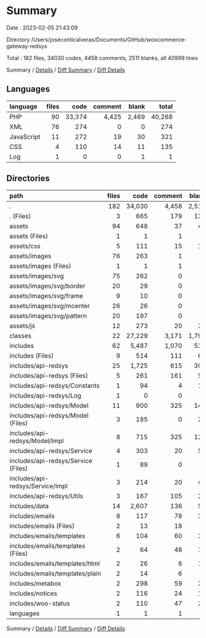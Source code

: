 # Summary

Date : 2023-02-05 21:43:09

Directory /Users/joseconticalveras/Documents/GitHub/woocommerce-gateway-redsys

Total : 182 files,  34030 codes, 4458 comments, 2511 blanks, all 40999 lines

Summary / [Details](details.md) / [Diff Summary](diff.md) / [Diff Details](diff-details.md)

## Languages
| language | files | code | comment | blank | total |
| :--- | ---: | ---: | ---: | ---: | ---: |
| PHP | 90 | 33,374 | 4,425 | 2,469 | 40,268 |
| XML | 76 | 274 | 0 | 0 | 274 |
| JavaScript | 11 | 272 | 19 | 30 | 321 |
| CSS | 4 | 110 | 14 | 11 | 135 |
| Log | 1 | 0 | 0 | 1 | 1 |

## Directories
| path | files | code | comment | blank | total |
| :--- | ---: | ---: | ---: | ---: | ---: |
| . | 182 | 34,030 | 4,458 | 2,511 | 40,999 |
| . (Files) | 3 | 665 | 179 | 133 | 977 |
| assets | 94 | 648 | 37 | 45 | 730 |
| assets (Files) | 1 | 1 | 1 | 1 | 3 |
| assets/css | 5 | 111 | 15 | 12 | 138 |
| assets/images | 76 | 263 | 1 | 1 | 265 |
| assets/images (Files) | 1 | 1 | 1 | 1 | 3 |
| assets/images/svg | 75 | 262 | 0 | 0 | 262 |
| assets/images/svg/border | 20 | 29 | 0 | 0 | 29 |
| assets/images/svg/frame | 9 | 10 | 0 | 0 | 10 |
| assets/images/svg/mcenter | 26 | 26 | 0 | 0 | 26 |
| assets/images/svg/pattern | 20 | 197 | 0 | 0 | 197 |
| assets/js | 12 | 273 | 20 | 31 | 324 |
| classes | 22 | 27,229 | 3,171 | 1,799 | 32,199 |
| includes | 62 | 5,487 | 1,070 | 533 | 7,090 |
| includes (Files) | 9 | 514 | 111 | 61 | 686 |
| includes/api-redsys | 25 | 1,725 | 615 | 302 | 2,642 |
| includes/api-redsys (Files) | 5 | 261 | 161 | 57 | 479 |
| includes/api-redsys/Constants | 1 | 94 | 4 | 14 | 112 |
| includes/api-redsys/Log | 1 | 0 | 0 | 1 | 1 |
| includes/api-redsys/Model | 11 | 900 | 325 | 148 | 1,373 |
| includes/api-redsys/Model (Files) | 3 | 185 | 0 | 28 | 213 |
| includes/api-redsys/Model/Impl | 8 | 715 | 325 | 120 | 1,160 |
| includes/api-redsys/Service | 4 | 303 | 20 | 56 | 379 |
| includes/api-redsys/Service (Files) | 1 | 89 | 0 | 9 | 98 |
| includes/api-redsys/Service/Impl | 3 | 214 | 20 | 47 | 281 |
| includes/api-redsys/Utils | 3 | 167 | 105 | 26 | 298 |
| includes/data | 14 | 2,607 | 136 | 58 | 2,801 |
| includes/emails | 8 | 117 | 78 | 33 | 228 |
| includes/emails (Files) | 2 | 13 | 18 | 3 | 34 |
| includes/emails/templates | 6 | 104 | 60 | 30 | 194 |
| includes/emails/templates (Files) | 2 | 64 | 48 | 14 | 126 |
| includes/emails/templates/html | 2 | 26 | 6 | 10 | 42 |
| includes/emails/templates/plain | 2 | 14 | 6 | 6 | 26 |
| includes/metabox | 2 | 298 | 59 | 37 | 394 |
| includes/notices | 2 | 116 | 24 | 15 | 155 |
| includes/woo-status | 2 | 110 | 47 | 27 | 184 |
| languages | 1 | 1 | 1 | 1 | 3 |

Summary / [Details](details.md) / [Diff Summary](diff.md) / [Diff Details](diff-details.md)